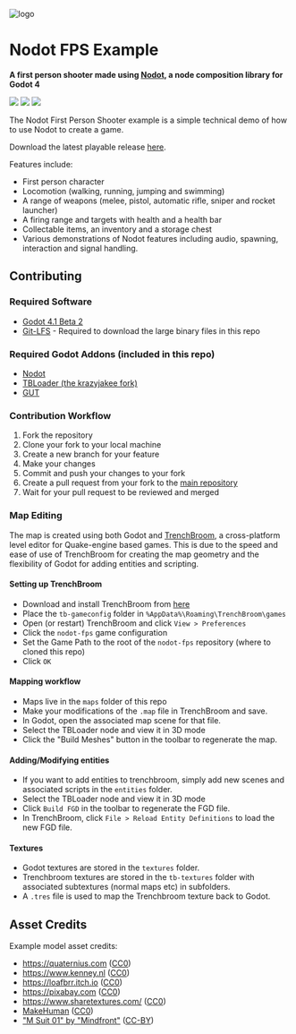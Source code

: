 ![logo](logo.png)

# Nodot FPS Example

**A first person shooter made using [Nodot](https://github.com/NodotProject/nodot), a node composition library for Godot 4**

[![](https://dcbadge.vercel.app/api/server/Rx9CZX4sjG)](https://discord.gg/Rx9CZX4sjG)
[![](https://img.shields.io/mastodon/follow/110106863700290562?domain=https%3A%2F%2Fmastodon.gamedev.place&label=MASTODON&style=for-the-badge)](https://mastodon.gamedev.place/@krazyjakee)
[![](https://img.shields.io/youtube/channel/subscribers/UColWkNMgHseKyU7D1QGeoyQ?label=YOUTUBE&style=for-the-badge)](https://www.youtube.com/@GodotNodot)

The Nodot First Person Shooter example is a simple technical demo of how to use Nodot to create a game.

Download the latest playable release [here](https://github.com/NodotProject/nodot-fps/releases).

Features include:
- First person character
- Locomotion (walking, running, jumping and swimming)
- A range of weapons (melee, pistol, automatic rifle, sniper and rocket launcher)
- A firing range and targets with health and a health bar
- Collectable items, an inventory and a storage chest
- Various demonstrations of Nodot features including audio, spawning, interaction and signal handling.

## Contributing

### Required Software

- [Godot 4.1 Beta 2](https://godotengine.org)
- [Git-LFS](https://git-lfs.github.com/) - Required to download the large binary files in this repo

### Required Godot Addons (included in this repo)

- [Nodot](https://github.com/NodotProject/nodot)
- [TBLoader (the krazyjakee fork)](https://github.com/krazyjakee/godot-tbloader)
- [GUT](https://github.com/bitwes/Gut)

### Contribution Workflow

1. Fork the repository
2. Clone your fork to your local machine
3. Create a new branch for your feature
4. Make your changes
5. Commit and push your changes to your fork
6. Create a pull request from your fork to the [main repository](https://github.com/NodotProject/nodot-fps)
7. Wait for your pull request to be reviewed and merged

### Map Editing

The map is created using both Godot and [TrenchBroom](https://kristianduske.com/trenchbroom/), a cross-platform level editor for Quake-engine based games. This is due to the speed and ease of use of TrenchBroom for creating the map geometry and the flexibility of Godot for adding entities and scripting.

#### Setting up TrenchBroom

- Download and install TrenchBroom from [here](https://kristianduske.com/trenchbroom/)
- Place the `tb-gameconfig` folder in `%AppData%\Roaming\TrenchBroom\games`
- Open (or restart) TrenchBroom and click `View > Preferences`
- Click the `nodot-fps` game configuration
- Set the Game Path to the root of the `nodot-fps` repository (where to cloned this repo)
- Click `OK`

#### Mapping workflow

- Maps live in the `maps` folder of this repo
- Make your modifications of the `.map` file in TrenchBroom and save.
- In Godot, open the associated map scene for that file.
- Select the TBLoader node and view it in 3D mode
- Click the "Build Meshes" button in the toolbar to regenerate the map.

#### Adding/Modifying entities

- If you want to add entities to trenchbroom, simply add new scenes and associated scripts in the `entities` folder.
- Select the TBLoader node and view it in 3D mode
- Click `Build FGD` in the toolbar to regenerate the FGD file.
- In TrenchBroom, click `File > Reload Entity Definitions` to load the new FGD file.

#### Textures

- Godot textures are stored in the `textures` folder.
- Trenchbroom textures are stored in the `tb-textures` folder with associated subtextures (normal maps etc) in subfolders.
- A `.tres` file is used to map the Trenchbroom texture back to Godot.

## Asset Credits

Example model asset credits:
- https://quaternius.com ([CC0](https://creativecommons.org/share-your-work/public-domain/cc0/))
- https://www.kenney.nl ([CC0](https://creativecommons.org/share-your-work/public-domain/cc0/))
- https://loafbrr.itch.io ([CC0](https://creativecommons.org/share-your-work/public-domain/cc0/))
- https://pixabay.com ([CC0](https://creativecommons.org/share-your-work/public-domain/cc0/))
- https://www.sharetextures.com/ ([CC0](https://creativecommons.org/share-your-work/public-domain/cc0/))
- [MakeHuman](http://www.makehumancommunity.org/) ([CC0](https://creativecommons.org/share-your-work/public-domain/cc0/))
- ["M Suit 01" by "Mindfront"](http://www.makehumancommunity.org/clothes/m_suit_01.html) ([CC-BY](https://creativecommons.org/licenses/by/2.0/))
